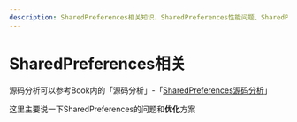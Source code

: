 ```yaml
---
description: SharedPreferences相关知识、SharedPreferences性能问题、SharedPreferences优化
---
```


# SharedPreferences相关

源码分析可以参考Book内的「源码分析」-「[SharedPreferences源码分析](https://licoba.gitbook.io/androidbook/cha-lou-bu-que/yuan-ma-fen-xi/sharedpreferences-yuan-ma-fen-xi)」

这里主要说一下SharedPreferences的问题和**优化**方案







